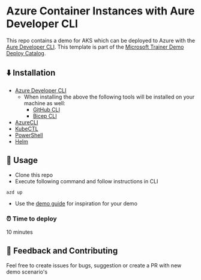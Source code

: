 # Azure Container Instances with Aure Developer CLI

This repo contains a demo for AKS which can be deployed to Azure with the [Aure Developer CLI](https://learn.microsoft.com/en-us/azure/developer/azure-developer-cli/overview). This template is part of the [Microsoft Trainer Demo Deploy Catalog](https://aka.ms/trainer-demo-deploy).

## ⬇️ Installation
- [Azure Developer CLI](https://learn.microsoft.com/en-us/azure/developer/azure-developer-cli/install-azd)
    - When installing the above the following tools will be installed on your machine as well:
        - [GitHub CLI](https://cli.github.com)
        - [Bicep CLI](https://learn.microsoft.com/en-us/azure/azure-resource-manager/bicep/install)
- [AzureCLI](https://learn.microsoft.com/en-us/cli/azure/install-azure-cli)
- [KubeCTL](https://kubernetes.io/docs/tasks/tools/)
- [PowerShell](https://learn.microsoft.com/en-us/powershell/scripting/install/installing-powershell)
- [Helm](https://helm.sh/docs/intro/install/)

## 🚀 Usage
- Clone this repo
- Execute following command and follow instructions in CLI
```
azd up
```

- Use the [demo guide](demoguide.md) for inspiration for your demo

### ⏰ Time to deploy
10 minutes

## 💭 Feedback and Contributing
Feel free to create issues for bugs, suggestion or create a PR with new demo scenario's 